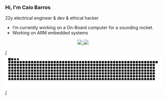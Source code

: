 ### Hi, I'm Caio Barros
22y electrical engineer & dev & ethical hacker 
 - I’m currently working on a On-Board computer for a sounding rocket.
 - Working on ARM embedded systems

<div align="center">
  <a href="https://github.com/caiobrm">
  <img height="180em" src="https://github-readme-stats.vercel.app/api?username=caiobrm&show_icons=true&theme=tokyonight&include_all_commits=true&count_private=true"/>
  <img height="180em" src="https://github-readme-stats.vercel.app/api/top-langs/?username=caiobrm&layout=compact&langs_count=7&theme=tokyonight"/>
</div>

  /*![Snake animation](https://github.com/caiosnx/caiosnx/blob/output/github-contribution-grid-snake.svg)*/

